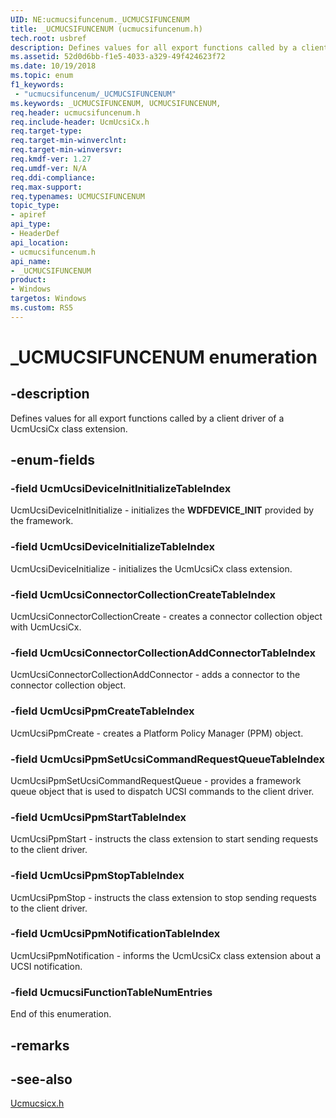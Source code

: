 ```yaml
---
UID: NE:ucmucsifuncenum._UCMUCSIFUNCENUM
title: _UCMUCSIFUNCENUM (ucmucsifuncenum.h)
tech.root: usbref
description: Defines values for all export functions called by a client driver of a UcmUcsiCx class extension. 
ms.assetid: 52d0d6bb-f1e5-4033-a329-49f424623f72
ms.date: 10/19/2018
ms.topic: enum
f1_keywords:
 - "ucmucsifuncenum/_UCMUCSIFUNCENUM"
ms.keywords: _UCMUCSIFUNCENUM, UCMUCSIFUNCENUM, 
req.header: ucmucsifuncenum.h
req.include-header: UcmUcsiCx.h
req.target-type:
req.target-min-winverclnt:
req.target-min-winversvr:
req.kmdf-ver: 1.27
req.umdf-ver: N/A
req.ddi-compliance:
req.max-support:
req.typenames: UCMUCSIFUNCENUM
topic_type: 
- apiref
api_type: 
- HeaderDef
api_location: 
- ucmucsifuncenum.h
api_name: 
- _UCMUCSIFUNCENUM
product:
- Windows
targetos: Windows
ms.custom: RS5
---
```


# _UCMUCSIFUNCENUM enumeration

## -description
Defines values for all export functions called by a client driver of a UcmUcsiCx class extension. 


## -enum-fields

### -field UcmUcsiDeviceInitInitializeTableIndex 
UcmUcsiDeviceInitInitialize - initializes the **WDFDEVICE_INIT** provided by the framework.

### -field UcmUcsiDeviceInitializeTableIndex
UcmUcsiDeviceInitialize - initializes the UcmUcsiCx class extension.

### -field UcmUcsiConnectorCollectionCreateTableIndex 
UcmUcsiConnectorCollectionCreate - creates a connector collection object with UcmUcsiCx.

### -field UcmUcsiConnectorCollectionAddConnectorTableIndex 
UcmUcsiConnectorCollectionAddConnector - adds a connector to the connector collection object.

### -field UcmUcsiPpmCreateTableIndex 
UcmUcsiPpmCreate - creates a Platform Policy Manager (PPM) object.

### -field UcmUcsiPpmSetUcsiCommandRequestQueueTableIndex 
UcmUcsiPpmSetUcsiCommandRequestQueue - provides a framework queue object that is used to dispatch UCSI commands to the client driver.

### -field UcmUcsiPpmStartTableIndex 
UcmUcsiPpmStart - instructs the class extension to start sending requests to the client driver.

### -field UcmUcsiPpmStopTableIndex 
UcmUcsiPpmStop - instructs the class extension to stop sending requests to the client driver.

### -field UcmUcsiPpmNotificationTableIndex 
UcmUcsiPpmNotification - informs the UcmUcsiCx class extension about a UCSI notification.

### -field UcmucsiFunctionTableNumEntries 
End of this enumeration.

## -remarks

## -see-also

[Ucmucsicx.h](../ucmucsicx/index.md)

